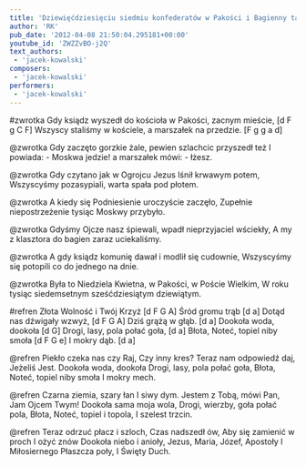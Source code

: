 ```yaml
---
title: 'Dziewięćdziesięciu siedmiu konfederatów w Pakości i Bagienny taniec tychże'
author: 'RK'
pub_date: '2012-04-08 21:50:04.295181+00:00'
youtube_id: 'ZWZZvBO-j2Q'
text_authors:
 - 'jacek-kowalski'
composers:
 - 'jacek-kowalski'
performers:
 - 'jacek-kowalski'
---
```


#zwrotka
Gdy ksiądz wyszedł do kościoła w Pakości, zacnym mieście,	[d F g C F]
Wszyscy staliśmy w kościele, a marszałek na przedzie.		[F g g a d]

@zwrotka
Gdy zaczęto gorzkie żale, pewien szlachcic przyszedł też
I powiada: - Moskwa jedzie! a marszałek mówi: - łżesz.

@zwrotka
Gdy czytano jak w Ogrojcu Jezus lśnił krwawym potem,
Wszyscyśmy pozasypiali, warta spała pod płotem.

@zwrotka
A kiedy się Podniesienie uroczyście zaczęło,
Zupełnie niepostrzeżenie tysiąc Moskwy przybyło.

@zwrotka
Gdyśmy Ojcze nasz śpiewali, wpadł nieprzyjaciel wściekły,
A my z klasztora do bagien zaraz uciekaliśmy.

@zwrotka
A gdy ksiądz komunię dawał i modlił się cudownie,
Wszyscyśmy się potopili co do jednego na dnie.

@zwrotka
Była to Niedziela Kwietna, w Pakości, w Poście Wielkim,
W roku tysiąc siedemsetnym sześćdziesiątym dziewiątym.

#refren
Złota Wolność i Twój Krzyż		[d F G A]
Śród gromu trąb			[d a]
Dotąd nas dźwigały wzwyż,		[d F G A]
Dziś grążą w głąb.			[d a]
Dookoła woda, dookoła		[d G]
	Drogi, lasy, pola połać goła,		[d a]
	Błota, Noteć, topiel niby smoła	[d F G e]
	I mokry dąb.				[d a]

@refren
Piekło czeka nas czy Raj,
Czy inny kres?
Teraz nam odpowiedź daj,
Jeżeliś Jest.
Dookoła woda, dookoła
	Drogi, lasy, pola połać goła,
	Błota, Noteć, topiel niby smoła
	I mokry mech.

@refren
Czarna ziemia, szary łan
I siwy dym.
Jestem z Tobą, mówi Pan,
Jam Ojcem Twym!
Dookoła sama moja wola,
	Drogi, wierzby, goła połać pola,
	Błota, Noteć, topiel i topola,
	I szelest trzcin.

@refren
Teraz odrzuć płacz i szloch,
Czas nadszedł ów,
Aby się zamienić w proch
I ożyć znów
	Dookoła niebo i anioły,
	Jezus, Maria, Józef, Apostoły
	I Miłosiernego Płaszcza poły,
	I Święty Duch.